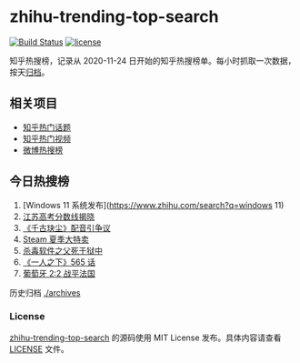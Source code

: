 # zhihu-trending-top-search

[![Build Status](https://github.com/justjavac/zhihu-trending-top-search/workflows/ci/badge.svg?branch=main)](https://github.com/justjavac/zhihu-trending-top-search/actions)
[![license](https://img.shields.io/github/license/justjavac/zhihu-trending-top-search)](https://github.com/justjavac/zhihu-trending-top-search/blob/main/LICENSE)

知乎热搜榜，记录从 2020-11-24 日开始的知乎热搜榜单。每小时抓取一次数据，按天[归档](./archives)。

## 相关项目

- [知乎热门话题](https://github.com/justjavac/zhihu-trending-hot-questions)
- [知乎热门视频](https://github.com/justjavac/zhihu-trending-hot-video)
- [微博热搜榜](https://github.com/justjavac/weibo-trending-hot-search)

## 今日热搜榜

<!-- BEGIN -->
<!-- 最后更新时间 Sat Jun 26 2021 14:06:53 GMT+0800 (China Standard Time) -->

1. [Windows 11 系统发布](https://www.zhihu.com/search?q=windows 11)
2. [江苏高考分数线揭晓](https://www.zhihu.com/search?q=江西高考)
3. [《千古玦尘》配音引争议](https://www.zhihu.com/search?q=千古玦尘配音)
4. [Steam 夏季大特卖](https://www.zhihu.com/search?q=Steam)
5. [杀毒软件之父死于狱中](https://www.zhihu.com/search?q=杀毒软件之父)
6. [《一人之下》565 话](https://www.zhihu.com/search?q=一人之下)
7. [葡萄牙 2:2 战平法国](https://www.zhihu.com/search?q=葡萄牙队)

<!-- END -->

历史归档 [./archives](./archives)

### License

[zhihu-trending-top-search](https://github.com/justjavac/zhihu-trending-top-search)
的源码使用 MIT License 发布。具体内容请查看 [LICENSE](./LICENSE) 文件。
